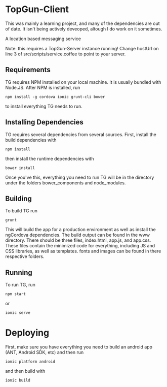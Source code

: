 # TopGun-Client

This was mainly a learning project, and many of the dependencies are out of date. It isn't being actively deveoped, altough I do work on it sometimes.

A location based messaging service

Note: this requires a TopGun-Server instance running!
Change hostUrl on line 3 of src/scripts/service.coffee to point to your server.

## Requirements

TG requires NPM installed on your local machine. It is usually bundled with
Node.JS. After NPM is installed, run

    npm install -g cordova ionic grunt-cli bower

to install everything TG needs to run.

## Installing Dependencies

TG requires several dependencies from several sources. First, install the build
dependencies with

    npm install

then install the runtime dependencies with

    bower install

Once you've this, everything you need to run TG will be in the directory
under the folders bower_components and node_modules.

## Building

To build TG run

    grunt

This will build the app for a production environment as well as install the
ngCordova dependencies. The build output can be found in the www directory.
There should be three files, index.html, app.js, and app.css. These files
contain the minimized code for everything, including JS and CSS libraries, as
well as templates. fonts and images can be found in there respective folders.

## Running

To run TG, run

    npm start

or

    ionic serve

# Deploying

First, make sure you have everything you need to build an android app (ANT,
Android SDK, etc) and then run

    ionic platform android

and then build with

    ionic build
